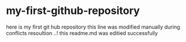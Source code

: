 # my-first-github-repository
here is my first git hub repository
this line was modified manually during conflicts resoultion ..!
this readme.md was editied successfully